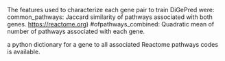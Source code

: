 The features used to characterize each gene pair to train DiGePred were: common_pathways: Jaccard similarity of pathways associated with both genes. https://reactome.org) #ofpathways_combined: Quadratic mean of number of pathways associated with each gene.

a python dictionary for a gene to all associated Reactome pathways codes is available.
